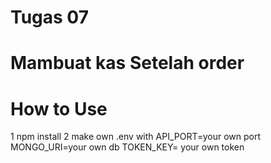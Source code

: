 # Tugas 07 
# Mambuat kas Setelah order 
# How to Use
 1 npm install
 2 make own .env
with 
API_PORT=your own port
MONGO_URI=your own db
TOKEN_KEY= your own token
